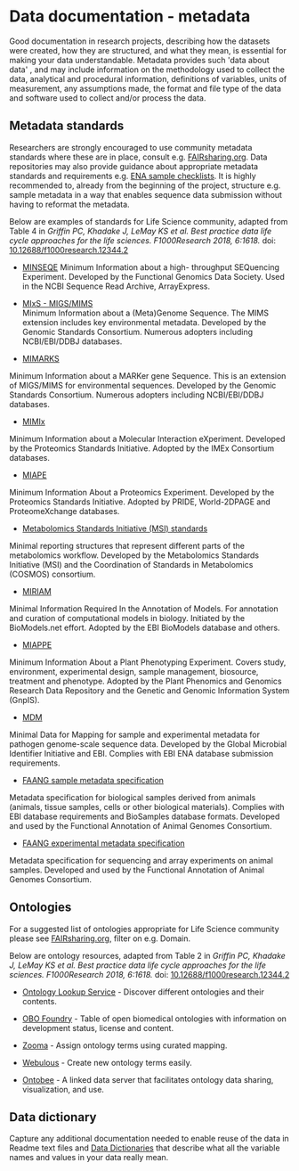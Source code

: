 # Data documentation - metadata 
Good documentation in research projects, describing how the datasets were created, how they are structured, and what they mean, is essential for making your data understandable. Metadata provides such 'data about data' , and may include information on the methodology used to collect the data, analytical and procedural information, definitions of variables, units of measurement, any assumptions made, the format and file type of the data and software used to collect and/or process the data.

## Metadata standards
Researchers are strongly encouraged to use community metadata standards where these are in place, consult e.g. [FAIRsharing.org](https://fairsharing.org/standards/?q=&selected_facets=status:Ready&selected_facets=expanded_onto_disciplines_exact:Life%20Science). Data repositories may also provide guidance about appropriate metadata standards and requirements e.g. [ENA sample checklists](https://www.ebi.ac.uk/ena/submit/checklists). It is highly recommended to, already from the beginning of the project, structure e.g. sample metadata in a way that enables sequence data submission  without having to reformat the metadata.

Below are examples of standards for Life Science community, adapted from Table 4 in *Griffin PC, Khadake J, LeMay KS et al. Best practice data life cycle approaches for the life sciences. F1000Research 2018, 6:1618.* doi: [10.12688/f1000research.12344.2](10.12688/f1000research.12344.2)

* [MINSEQE](http://fged.org/site_media/pdf/MINSEQE_1.0.pdf)
Minimum Information about a high- throughput SEQuencing Experiment. Developed by the Functional Genomics Data Society. Used in the NCBI Sequence Read Archive, ArrayExpress.  

* [MIxS - MIGS/MIMS](http://wiki.gensc.org/index.php?title=MIGS/MIMS)  
Minimum Information about a (Meta)Genome Sequence. The  MIMS extension includes key environmental metadata. Developed by the Genomic Standards Consortium. Numerous adopters including NCBI/EBI/DDBJ databases.


* [MIMARKS](http://wiki.gensc.org/index.php?title=MIMARKS)  

Minimum Information about a MARKer gene Sequence. This is an extension of MIGS/MIMS for environmental sequences. Developed by the Genomic Standards Consortium. Numerous adopters including NCBI/EBI/DDBJ databases.


* [MIMIx](http://www.psidev.info/mimix)  

Minimum Information about a Molecular Interaction eXperiment. Developed by the Proteomics Standards Initiative. Adopted by the IMEx Consortium databases.
	

* [MIAPE](http://www.psidev.info/miape)  

Minimum Information About a Proteomics Experiment. Developed by the Proteomics Standards Initiative. Adopted by PRIDE, World-2DPAGE and ProteomeXchange databases.
	

* [Metabolomics Standards Initiative (MSI) standards](http://www.metabolomics-msi.org/)  

Minimal reporting structures that represent different parts of the metabolomics workflow. Developed by the Metabolomics Standards Initiative (MSI) and the Coordination of Standards in Metabolomics (COSMOS) consortium.


* [MIRIAM](http://co.mbine.org/standards/miriam)  

Minimal Information Required In the Annotation of Models. For annotation and curation of computational models in biology. Initiated by the BioModels.net effort. Adopted by the EBI BioModels database and others.


* [MIAPPE](http://cropnet.pl/phenotypes/wp-content/uploads/2016/04/MIAPPE.pdf)  

Minimum Information About a Plant Phenotyping Experiment. Covers study, environment, experimental design, sample management, biosource, treatment and phenotype. Adopted by the Plant Phenomics and Genomics Research Data Repository and the Genetic and Genomic Information System (GnpIS).


* [MDM](http://www.ebi.ac.uk/ena/submit/pathogen-data)  

Minimal Data for Mapping for sample and experimental metadata for pathogen genome-scale sequence data. Developed by the Global Microbial Identifier Initiative and EBI. Complies with EBI ENA database submission requirements.


* [FAANG sample metadata specification](https://github.com/FAANG/faang-metadata/blob/master/docs/faang_sample_metadata.md)  

Metadata specification for biological samples derived from animals (animals, tissue samples, cells or other biological materials). Complies with EBI database requirements and BioSamples database formats. Developed and used by the Functional Annotation of Animal Genomes Consortium.


* [FAANG experimental metadata specification](https://github.com/FAANG/faang-metadata/blob/master/docs/faang_experiment_metadata.md)  

Metadata specification for sequencing and array experiments on animal samples. Developed and used by the Functional Annotation of Animal Genomes Consortium.

## Ontologies

For a suggested list of ontologies appropriate for Life Science community please see [FAIRsharing.org](https://fairsharing.org/standards/?q=&selected_facets=status:Ready&selected_facets=expanded_onto_disciplines_exact:%20Life%20Science&selected_facets=type_exact:terminology%20artifact), filter on e.g. Domain.

Below are ontology resources, adapted from Table 2 in *Griffin PC, Khadake J, LeMay KS et al. Best practice data life cycle approaches for the life sciences. F1000Research 2018, 6:1618.* doi: [10.12688/f1000research.12344.2](10.12688/f1000research.12344.2)

* [Ontology Lookup Service](http://www.ebi.ac.uk/ols/) - 
Discover different ontologies and their contents.

* [OBO Foundry](http://obofoundry.org/) - Table of open biomedical ontologies with information
on development status, license and content.

* [Zooma](http://www.ebi.ac.uk/spot/zooma/) - Assign ontology terms using curated mapping.

* [Webulous](https://www.ebi.ac.uk/efo/webulous/) - 
Create new ontology terms easily.

* [Ontobee](http://www.ontobee.org) - A linked data server that facilitates ontology data
sharing, visualization, and use.

## Data dictionary

Capture any additional documentation needed to enable reuse of the data in Readme text files and [Data Dictionaries](https://help.osf.io/hc/en-us/articles/360019739054-How-to-Make-a-Data-Dictionary) that describe what all the variable names and values in your data really mean.

